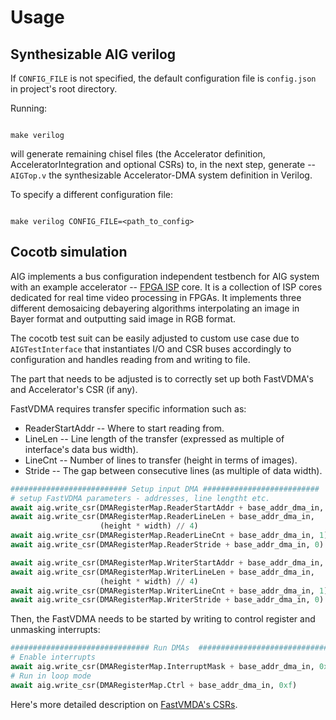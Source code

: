 # Usage

## Synthesizable AIG verilog

If `CONFIG_FILE` is not specified, the default configuration file is `config.json` in project's root directory.

Running:

```

make verilog

```


will generate remaining chisel files (the Accelerator definition, AcceleratorIntegration and  optional CSRs) to, in the next step, generate --  `AIGTop.v` the synthesizable Accelerator-DMA system definition in Verilog.

  
To specify a different configuration file:

```

make verilog CONFIG_FILE=<path_to_config>

```

## Cocotb simulation

AIG implements a bus configuration independent testbench for AIG system with an example accelerator -- [FPGA ISP](https://github.com/antmicro/fpga-isp-core) core. It is a collection of ISP cores dedicated for real time video processing in FPGAs. It implements three different demosaicing debayering algorithms interpolating an image in Bayer format and outputting said image in RGB format.

The cocotb test suit can be easily adjusted to custom use case due to `AIGTestInterface` that instantiates I/O and CSR buses accordingly to configuration and handles reading from and writing to file. 

The part that needs to be adjusted is to correctly set up both FastVDMA's and Accelerator's CSR (if any).

FastVDMA requires transfer specific information such as:
- ReaderStartAddr -- Where to start reading from.
- LineLen -- Line length of the transfer (expressed as multiple of interface's data bus width).
- LineCnt -- Number of lines to transfer (height in terms of images).
- Stride -- The gap between consecutive lines (as multiple of data width).

```python
########################## Setup input DMA ##########################
# setup FastVDMA parameters - addresses, line lengtht etc.
await aig.write_csr(DMARegisterMap.ReaderStartAddr + base_addr_dma_in, 0)
await aig.write_csr(DMARegisterMap.ReaderLineLen + base_addr_dma_in,
                    (height * width) // 4)
await aig.write_csr(DMARegisterMap.ReaderLineCnt + base_addr_dma_in, 1)
await aig.write_csr(DMARegisterMap.ReaderStride + base_addr_dma_in, 0)

await aig.write_csr(DMARegisterMap.WriterStartAddr + base_addr_dma_in, 0)
await aig.write_csr(DMARegisterMap.WriterLineLen + base_addr_dma_in,
                    (height * width) // 4)
await aig.write_csr(DMARegisterMap.WriterLineCnt + base_addr_dma_in, 1)
await aig.write_csr(DMARegisterMap.WriterStride + base_addr_dma_in, 0)
```

Then, the FastVDMA needs to be started by writing to control register and unmasking interrupts:

```python
############################### Run DMAs  ################################
# Enable interrupts
await aig.write_csr(DMARegisterMap.InterruptMask + base_addr_dma_in, 0x3)
# Run in loop mode
await aig.write_csr(DMARegisterMap.Ctrl + base_addr_dma_in, 0xf)
```

Here's more detailed description on [FastVMDA's CSRs](https://antmicro.github.io/fastvdma/RegisterMap.html).